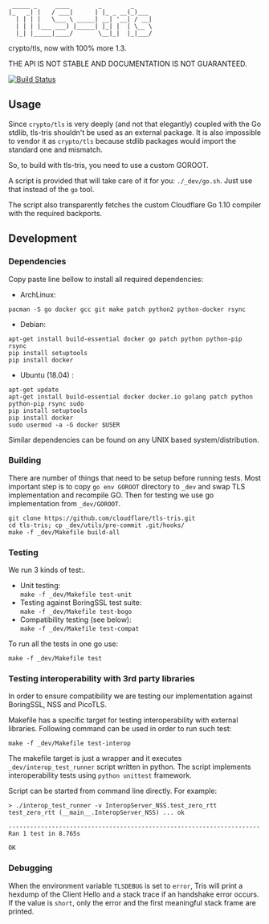 ```
 _____ _     ____        _        _
|_   _| |   / ___|      | |_ _ __(_)___
  | | | |   \___ \ _____| __| '__| / __|
  | | | |___ ___) |_____| |_| |  | \__ \
  |_| |_____|____/       \__|_|  |_|___/

```

crypto/tls, now with 100% more 1.3.

THE API IS NOT STABLE AND DOCUMENTATION IS NOT GUARANTEED.

[![Build Status](https://travis-ci.org/cloudflare/tls-tris.svg?branch=master)](https://travis-ci.org/cloudflare/tls-tris)

## Usage

Since `crypto/tls` is very deeply (and not that elegantly) coupled with the Go stdlib,
tls-tris shouldn't be used as an external package.  It is also impossible to vendor it
as `crypto/tls` because stdlib packages would import the standard one and mismatch.

So, to build with tls-tris, you need to use a custom GOROOT.

A script is provided that will take care of it for you: `./_dev/go.sh`.
Just use that instead of the `go` tool.

The script also transparently fetches the custom Cloudflare Go 1.10 compiler with the required backports.

## Development

### Dependencies

Copy paste line bellow to install all required dependencies:

* ArchLinux:
```
pacman -S go docker gcc git make patch python2 python-docker rsync
```

* Debian:
```
apt-get install build-essential docker go patch python python-pip rsync
pip install setuptools
pip install docker
```

* Ubuntu (18.04) :
```
apt-get update
apt-get install build-essential docker docker.io golang patch python python-pip rsync sudo
pip install setuptools
pip install docker
sudo usermod -a -G docker $USER
```

Similar dependencies can be found on any UNIX based system/distribution.

### Building

There are number of things that need to be setup before running tests. Most important step is to copy ``go env GOROOT`` directory to ``_dev`` and swap TLS implementation and recompile GO. Then for testing we use go implementation from ``_dev/GOROOT``.

```
git clone https://github.com/cloudflare/tls-tris.git
cd tls-tris; cp _dev/utils/pre-commit .git/hooks/ 
make -f _dev/Makefile build-all
```

### Testing

We run 3 kinds of test:.

* Unit testing: <br/>``make -f _dev/Makefile test-unit``
* Testing against BoringSSL test suite: <br/>``make -f _dev/Makefile test-bogo``
* Compatibility testing (see below):<br/>``make -f _dev/Makefile test-compat``

To run all the tests in one go use:
```
make -f _dev/Makefile test
```

### Testing interoperability with 3rd party libraries

In order to ensure compatibility we are testing our implementation against BoringSSL, NSS and PicoTLS.

Makefile has a specific target for testing interoperability with external libraries. Following command can be used in order to run such test:

```
make -f _dev/Makefile test-interop
```

The makefile target is just a wrapper and it executes ``_dev/interop_test_runner`` script written in python. The script implements interoperability tests using ``python unittest`` framework. 

Script can be started from command line directly. For example:

```
> ./interop_test_runner -v InteropServer_NSS.test_zero_rtt
test_zero_rtt (__main__.InteropServer_NSS) ... ok

----------------------------------------------------------------------
Ran 1 test in 8.765s

OK
```

### Debugging

When the environment variable `TLSDEBUG` is set to `error`, Tris will print a hexdump of the Client Hello and a stack trace if an handshake error occurs. If the value is `short`, only the error and the first meaningful stack frame are printed.
